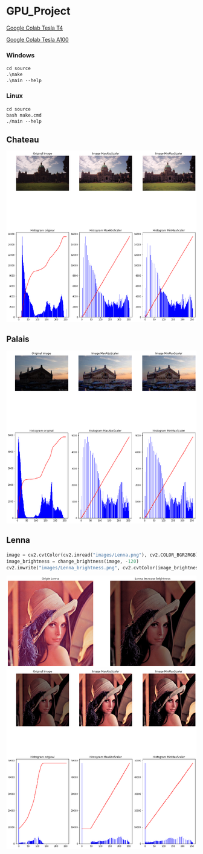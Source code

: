 # GPU_Project
[Google Colab Tesla T4](https://colab.research.google.com/drive/1KvNqcUhIPcUWGdpuyPGIak-UFbXNB3QI?usp=sharing)

[Google Colab Tesla A100](https://colab.research.google.com/drive/1KmeUhvGiDaGMIySUO3ejYiOV5_2TpHCv?usp=sharing)
### Windows
```
cd source
.\make
.\main --help
```
### Linux
```
cd source
bash make.cmd
./main --help
```
## Chateau
![Chateau](https://github.com/ffyyytt/GPU_Project/raw/main/report/images/report_chateau.png)
## Palais
![Palais](https://github.com/ffyyytt/GPU_Project/raw/main/report/images/report_palais.png)
## Lenna
```python
image = cv2.cvtColor(cv2.imread("images/Lenna.png"), cv2.COLOR_BGR2RGB)
image_brightness = change_brightness(image, -120)
cv2.imwrite("images/Lenna_brightness.png", cv2.cvtColor(image_brightness, cv2.COLOR_RGB2BGR))
```
![Lenna changed](https://github.com/ffyyytt/GPU_Project/raw/main/report/images/lenna_changed.png)
![Lenna](https://github.com/ffyyytt/GPU_Project/raw/main/report/images/report_lenna.png)
